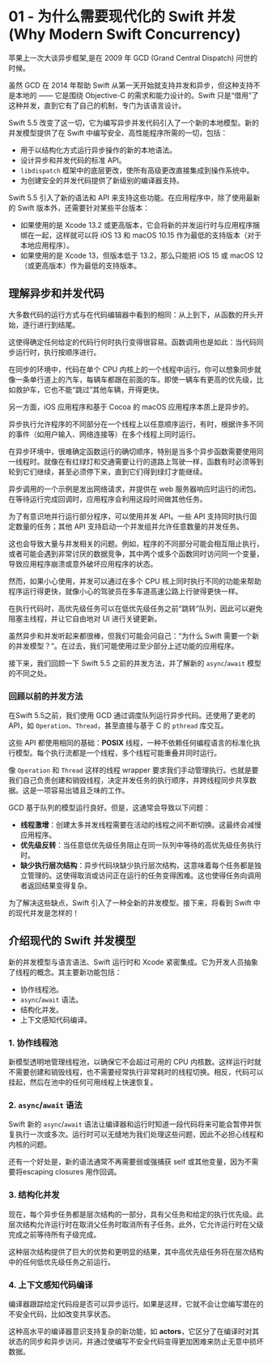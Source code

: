 # 01 - 为什么需要现代化的 Swift 并发 (Why Modern Swift Concurrency)

苹果上一次大谈异步框架,是在 2009 年 GCD (Grand Central Dispatch) 问世的时候。

虽然 GCD 在 2014 年帮助 Swift 从第一天开始就支持并发和异步，但这种支持不是本地的 —— 它是围绕 Objective-C 的需求和能力设计的。Swift 只是“借用”了这种并发，直到它有了自己的机制，专门为该语言设计。

Swift 5.5 改变了这一切，它为编写异步并发代码引入了一个新的本地模型。新的并发模型提供了在 Swift 中编写安全、高性能程序所需的一切，包括：

- 用于以结构化方式运行异步操作的新的本地语法。
- 设计异步和并发代码的标准 API。
- `libdispatch` 框架中的底层更改，使所有高级更改直接集成到操作系统中。
- 为创建安全的并发代码提供了新级别的编译器支持。

Swift 5.5 引入了新的语法和 API 来支持这些功能。在应用程序中，除了使用最新的 Swift 版本外，还需要针对某些平台版本：

- 如果使用的是 Xcode 13.2 或更高版本，它会将新的并发运行时与应用程序捆绑在一起，这样就可以将 iOS 13 和 macOS 10.15 作为最低的支持版本（对于本地应用程序）。
- 如果使用的是 Xcode 13，但版本低于 13.2，那么只能把 iOS 15 或 macOS 12（或更高版本）作为最低的支持版本。

## 理解异步和并发代码

大多数代码的运行方式与在代码编辑器中看到的相同：从上到下，从函数的开头开始，逐行进行到结尾。

这使得确定任何给定的代码行何时执行变得很容易。函数调用也是如此：当代码同步运行时，执行按顺序进行。

在同步的环境中，代码在单个 CPU 内核上的一个线程中运行。你可以想象同步就像一条单行道上的汽车，每辆车都跟在前面的车。即使一辆车有更高的优先级，比如救护车，它也不能“跳过”其他车辆，开得更快。

另一方面，iOS 应用程序和基于 Cocoa 的 macOS 应用程序本质上是异步的。

异步执行允许程序的不同部分在一个线程上以任意顺序运行，有时，根据许多不同的事件（如用户输入、网络连接等）在多个线程上同时运行。

在异步环境中，很难确定函数运行的确切顺序，特别是当多个异步函数需要使用同一线程时。就像在有红绿灯和交通需要让行的道路上驾驶一样，函数有时必须等到轮到它们继续，甚至必须停下来，直到它们得到绿灯才能继续。

异步调用的一个示例是发出网络请求，并提供在 web 服务器响应时运行的闭包。在等待运行完成回调时，应用程序会利用这段时间做其他任务。

为了有意识地并行运行部分程序，可以使用并发 API。一些 API 支持同时执行固定数量的任务；其他 API 支持启动一个并发组并允许任意数量的并发任务。

这也会导致大量与并发相关的问题。例如，程序的不同部分可能会相互阻止执行，或者可能会遇到非常讨厌的数据竞争，其中两个或多个函数同时访问同一个变量，导致应用程序崩溃或意外破坏应用程序的状态。

然而，如果小心使用，并发可以通过在多个 CPU 核上同时执行不同的功能来帮助程序运行得更快，就像小心的驾驶员在多车道高速公路上行驶得更快一样。

在执行代码时，高优先级任务可以在低优先级任务之前“跳转”队列，因此可以避免阻塞主线程，并让它自由地对 UI 进行关键更新。

虽然异步和并发听起来都很棒，但我们可能会问自己：“为什么 Swift 需要一个新的并发模型？”。在过去，我们可能使用过至少部分上述功能的应用程序。

接下来，我们回顾一下 Swift 5.5 之前的并发方法，并了解新的 `async`/`await` 模型的不同之处。

### 回顾以前的并发方法

在Swift 5.5之前，我们使用 GCD 通过调度队列运行异步代码。还使用了更老的 API，如 `Operation`、`Thread`，甚至直接与基于 C 的 `pthread` 库交互。

这些 API 都使用相同的基础：**POSIX** 线程，一种不依赖任何编程语言的标准化执行模型。每个执行流都是一个线程，多个线程可能重叠并同时运行。

像 `Operation` 和 `Thread` 这样的线程 wrapper 要求我们手动管理执行。也就是要我们自己负责创建和销毁线程，决定并发任务的执行顺序，并跨线程同步共享数据。这是一项容易出错且乏味的工作。

GCD 基于队列的模型运行良好。但是，这通常会导致以下问题：

- **线程激增**：创建太多并发线程需要在活动的线程之间不断切换。这最终会减慢应用程序。
- **优先级反转**：当任意低优先级任务阻止在同一队列中等待的高优先级任务执行时。
- **缺少执行层次结构**：异步代码块缺少执行层次结构，这意味着每个任务都是独立管理的。这使得取消或访问正在运行的任务变得困难。这也使得任务向调用者返回结果变得复杂。

为了解决这些缺点，Swift 引入了一种全新的并发模型。接下来，将看到 Swift 中的现代并发是怎样的！

## 介绍现代的 Swift 并发模型

新的并发模型与语言语法、Swift 运行时和 Xcode 紧密集成。它为开发人员抽象了线程的概念。其主要新功能包括：

- 协作线程池。
- `async`/`await` 语法。
- 结构化并发。
- 上下文感知代码编译。

### 1. 协作线程池

新模型透明地管理线程池，以确保它不会超过可用的 CPU 内核数。这样运行时就不需要创建和销毁线程，也不需要经常执行非常耗时的线程切换。相反，代码可以挂起，然后在池中的任何可用线程上快速恢复。

### 2. `async`/`await` 语法

Swift 新的 `async`/`await` 语法让编译器和运行时知道一段代码将来可能会暂停并恢复执行一次或多次。运行时可以无缝地为我们处理这些问题，因此不必担心线程和内核的问题。

还有一个好处是，新的语法通常不再需要弱或强捕获 self 或其他变量，因为不需要将escaping closures 用作回调。

### 3. 结构化并发

现在，每个异步任务都是层次结构的一部分，具有父任务和给定的执行优先级。此层次结构允许运行时在取消父任务时取消所有子任务。此外，它允许运行时在父级完成之前等待所有子级完成。

这种层次结构提供了巨大的优势和更明显的结果，其中高优先级任务将在层次结构中的任何低优先级任务之前运行。

### 4. 上下文感知代码编译

编译器跟踪给定代码段是否可以异步运行。如果是这样，它就不会让您编写潜在的不安全代码，比如改变共享状态。

这种高水平的编译器意识支持复杂的新功能，如 **actors**，它区分了在编译时对其状态的同步和异步访问，并通过使编写不安全代码变得更加困难来防止无意中损坏数据。
